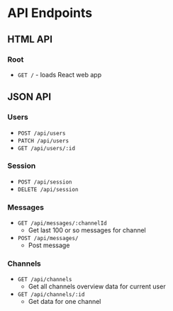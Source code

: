 # API Endpoints

## HTML API

### Root

- `GET /` - loads React web app

## JSON API

### Users

- `POST /api/users`
- `PATCH /api/users`
- `GET /api/users/:id`

### Session

- `POST /api/session`
- `DELETE /api/session`

### Messages
- `GET /api/messages/:channelId`
  - Get last 100 or so messages for channel
- `POST /api/messages/`
  - Post message

### Channels
- `GET /api/channels`
  - Get all channels overview data for current user
- `GET /api/channels/:id`
  - Get data for one channel

